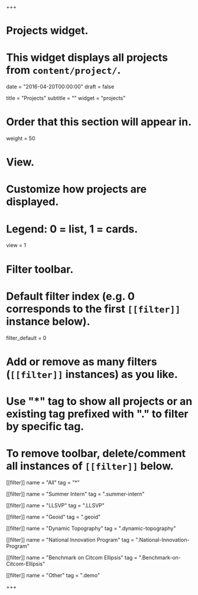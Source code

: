 +++
# Projects widget.
# This widget displays all projects from `content/project/`.

date = "2016-04-20T00:00:00"
draft = false

title = "Projects"
subtitle = ""
widget = "projects"

# Order that this section will appear in.
weight = 50

# View.
# Customize how projects are displayed.
# Legend: 0 = list, 1 = cards.
view = 1

# Filter toolbar.

# Default filter index (e.g. 0 corresponds to the first `[[filter]]` instance below).
filter_default = 0

# Add or remove as many filters (`[[filter]]` instances) as you like.
# Use "*" tag to show all projects or an existing tag prefixed with "." to filter by specific tag.
# To remove toolbar, delete/comment all instances of `[[filter]]` below.
[[filter]]
  name = "All"
  tag = "*"

[[filter]]
  name = "Summer Intern"
  tag = ".summer-intern"

[[filter]]
  name = "LLSVP"
  tag = ".LLSVP"

[[filter]]
  name = "Geoid"
  tag = ".geoid"

[[filter]]
  name = "Dynamic Topography"
  tag = ".dynamic-topography"

[[filter]]
  name = "National Innovation Program"
  tag = ".National-Innovation-Program"

[[filter]]
  name = "Benchmark on Citcom Ellipsis"
  tag = ".Benchmark-on-Citcom-Ellipsis"




[[filter]]
  name = "Other"
  tag = ".demo"

+++
